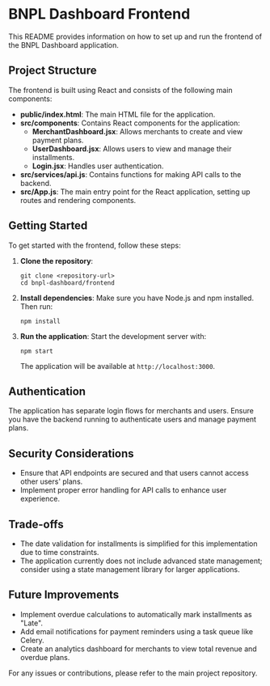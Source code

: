 # BNPL Dashboard Frontend

This README provides information on how to set up and run the frontend of the BNPL Dashboard application.

## Project Structure

The frontend is built using React and consists of the following main components:

- **public/index.html**: The main HTML file for the application.
- **src/components**: Contains React components for the application:
  - **MerchantDashboard.jsx**: Allows merchants to create and view payment plans.
  - **UserDashboard.jsx**: Allows users to view and manage their installments.
  - **Login.jsx**: Handles user authentication.
- **src/services/api.js**: Contains functions for making API calls to the backend.
- **src/App.js**: The main entry point for the React application, setting up routes and rendering components.

## Getting Started

To get started with the frontend, follow these steps:

1. **Clone the repository**:
   ```
   git clone <repository-url>
   cd bnpl-dashboard/frontend
   ```

2. **Install dependencies**:
   Make sure you have Node.js and npm installed. Then run:
   ```
   npm install
   ```

3. **Run the application**:
   Start the development server with:
   ```
   npm start
   ```
   The application will be available at `http://localhost:3000`.

## Authentication

The application has separate login flows for merchants and users. Ensure you have the backend running to authenticate users and manage payment plans.

## Security Considerations

- Ensure that API endpoints are secured and that users cannot access other users' plans.
- Implement proper error handling for API calls to enhance user experience.

## Trade-offs

- The date validation for installments is simplified for this implementation due to time constraints.
- The application currently does not include advanced state management; consider using a state management library for larger applications.

## Future Improvements

- Implement overdue calculations to automatically mark installments as "Late".
- Add email notifications for payment reminders using a task queue like Celery.
- Create an analytics dashboard for merchants to view total revenue and overdue plans.

For any issues or contributions, please refer to the main project repository.